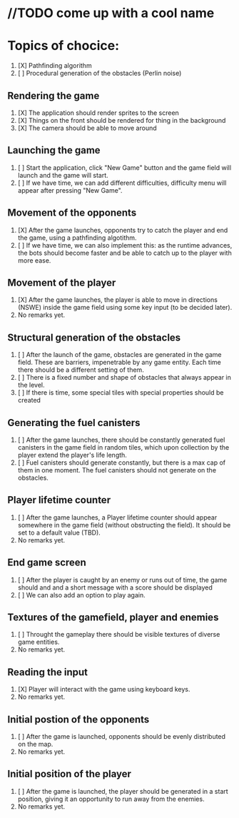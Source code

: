 # //TODO come up with a cool name

# Topics of chocice:
1. [X] Pathfinding algorithm
2. [ ] Procedural generation of the obstacles (Perlin noise)

## Rendering the game
1. [X] The application should render sprites to the screen
2. [X] Things on the front should be rendered for thing in the background
3. [X] The camera should be able to move around

## Launching the game
1. [ ] Start the application, click "New Game" button and the game field will launch and the game will start.
2. [ ] If we have time, we can add different difficulties, difficulty menu will appear after pressing "New Game".

## Movement of the opponents
1. [X] After the game launches, opponents try to catch the player and end the game, using a pathfinding algotithm.
2. [ ] If we have time, we can also implement this: as the runtime advances, the bots should become faster and be able to catch up to the player with more ease.

## Movement of the player
1. [X] After the game launches, the player is able to move in directions (NSWE) inside the game field using some key input (to be decided later).
2. No remarks yet.

## Structural generation of the obstacles
1. [ ] After the launch of the game, obstacles are generated in the game field. These are barriers, impenetrable by any game entity. Each time there should be a different setting of them.
2. [ ] There is a fixed number and shape of obstacles that always appear in the level.
3. [ ] If there is time, some special tiles with special properties should be created

## Generating the fuel canisters
1. [ ] After the game launches, there should be constantly generated fuel canisters in the game field in random tiles, which upon collection by the player extend the player's life length.
2. [ ] Fuel canisters should generate constantly, but there is a max cap of them in one moment. The fuel canisters should not generate on the obstacles.

## Player lifetime counter
1. [ ] After the game launches, a Player lifetime counter should appear somewhere in the game field (without obstructing the field). It should be set to a default value (TBD).
2. No remarks yet.

## End game screen
1. [ ] After the player is caught by an enemy or runs out of time, the game should and and a short message with a score should be displayed
2. [ ] We can also add an option to play again.

## Textures of the gamefield, player and enemies
1. [ ] Throught the gameplay there should be visible textures of diverse game entities.
2. No remarks yet.

## Reading the input
1. [X] Player will interact with the game using keyboard keys.
2. No remarks yet.

## Initial postion of the opponents
1. [ ] After the game is launched, opponents should be evenly distributed on the map.
2. No remarks yet.

## Initial position of the player
1. [ ] After the game is launched, the player should be generated in a start position, giving it an opportunity to run away from the enemies.
2. No remarks yet.